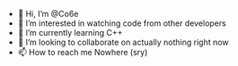 - 👋 Hi, I’m @Co6e
- 👀 I’m interested in watching code from other developers
- 🌱 I’m currently learning C++
- 💞️ I’m looking to collaborate on actually nothing right now
- 📫 How to reach me Nowhere (sry)

<!---
Co6e/Co6e is a ✨ special ✨ repository because its `README.md` (this file) appears on your GitHub profile.
You can click the Preview link to take a look at your changes.
--->
